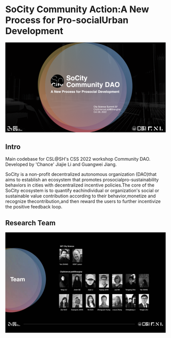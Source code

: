 # SoCity Community Action:A New Process for Pro-socialUrban Development

![1](assets\1.png)

## Intro

Main codebase for CSL@SH's CSS 2022 workshop Community DAO. Developed by 'Chance' Jiajie Li and Guangwei Jiang.

SoCity is a non-profit decentralized autonomous organization (DAO)that aims to establish an ecosystem that promotes prosocialpro-sustainability behaviors in cities with decentralized incentive policies.The core of the SoCity ecosystem is to quantify eachindividual or organization's social or sustainable value contribution according to their behavior,monetize and recognize thecontribution,and then reward the users to further incentivize the positive feedback loop.


## Research Team

![2](assets\2.jpg)
